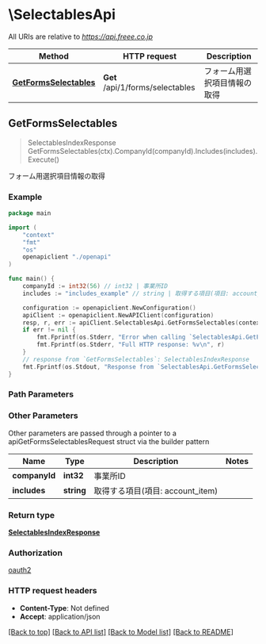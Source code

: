 # \SelectablesApi

All URIs are relative to *https://api.freee.co.jp*

Method | HTTP request | Description
------------- | ------------- | -------------
[**GetFormsSelectables**](SelectablesApi.md#GetFormsSelectables) | **Get** /api/1/forms/selectables | フォーム用選択項目情報の取得



## GetFormsSelectables

> SelectablesIndexResponse GetFormsSelectables(ctx).CompanyId(companyId).Includes(includes).Execute()

フォーム用選択項目情報の取得



### Example

```go
package main

import (
    "context"
    "fmt"
    "os"
    openapiclient "./openapi"
)

func main() {
    companyId := int32(56) // int32 | 事業所ID
    includes := "includes_example" // string | 取得する項目(項目: account_item) (optional)

    configuration := openapiclient.NewConfiguration()
    apiClient := openapiclient.NewAPIClient(configuration)
    resp, r, err := apiClient.SelectablesApi.GetFormsSelectables(context.Background()).CompanyId(companyId).Includes(includes).Execute()
    if err != nil {
        fmt.Fprintf(os.Stderr, "Error when calling `SelectablesApi.GetFormsSelectables``: %v\n", err)
        fmt.Fprintf(os.Stderr, "Full HTTP response: %v\n", r)
    }
    // response from `GetFormsSelectables`: SelectablesIndexResponse
    fmt.Fprintf(os.Stdout, "Response from `SelectablesApi.GetFormsSelectables`: %v\n", resp)
}
```

### Path Parameters



### Other Parameters

Other parameters are passed through a pointer to a apiGetFormsSelectablesRequest struct via the builder pattern


Name | Type | Description  | Notes
------------- | ------------- | ------------- | -------------
 **companyId** | **int32** | 事業所ID | 
 **includes** | **string** | 取得する項目(項目: account_item) | 

### Return type

[**SelectablesIndexResponse**](SelectablesIndexResponse.md)

### Authorization

[oauth2](../README.md#oauth2)

### HTTP request headers

- **Content-Type**: Not defined
- **Accept**: application/json

[[Back to top]](#) [[Back to API list]](../README.md#documentation-for-api-endpoints)
[[Back to Model list]](../README.md#documentation-for-models)
[[Back to README]](../README.md)

